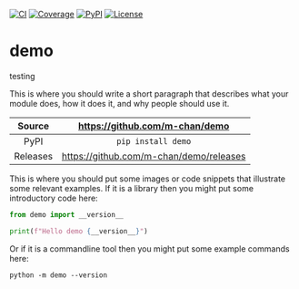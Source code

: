 [![CI](https://github.com/m-chan/demo/actions/workflows/ci.yml/badge.svg)](https://github.com/m-chan/demo/actions/workflows/ci.yml)
[![Coverage](https://codecov.io/gh/m-chan/demo/branch/main/graph/badge.svg)](https://codecov.io/gh/m-chan/demo)
[![PyPI](https://img.shields.io/pypi/v/demo.svg)](https://pypi.org/project/demo)
[![License](https://img.shields.io/badge/License-Apache%202.0-blue.svg)](https://opensource.org/licenses/Apache-2.0)

# demo

testing

This is where you should write a short paragraph that describes what your module does,
how it does it, and why people should use it.

Source          | <https://github.com/m-chan/demo>
:---:           | :---:
PyPI            | `pip install demo`
Releases        | <https://github.com/m-chan/demo/releases>

This is where you should put some images or code snippets that illustrate
some relevant examples. If it is a library then you might put some
introductory code here:

```python
from demo import __version__

print(f"Hello demo {__version__}")
```

Or if it is a commandline tool then you might put some example commands here:

```
python -m demo --version
```
